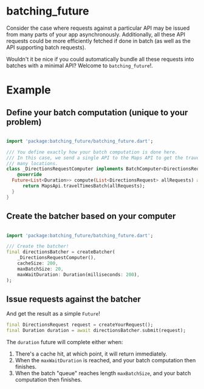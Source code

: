 # batching_future

Consider the case where requests against a particular API may be issued from many parts of your app asynchronously. Additionally, all these API requests could be more efficiently fetched if done in batch (as well as the API supporting batch requests).

Wouldn't it be nice if you could automatically bundle all these requests into batches with a minimal API? Welcome to `batching_future`!.

# Example

## Define your batch computation (unique to your problem)

```dart

import 'package:batching_future/batching_future.dart';

/// You define exactly how your batch computation is done here.
/// In this case, we send a single API to the Maps API to get the travel time to
/// many locations.
class _DirectionsRequestComputer implements BatchComputer<DirectionsRequest, Duration> {
    @override
  Future<List<Duration>> compute(List<DirectionsRequest> allRequests) async {
      return MapsApi.travelTimesBatch(allRequests);
  }
}
```

## Create the batcher based on your computer

```dart

import 'package:batching_future/batching_future.dart';

/// Create the batcher!
final directionsBatcher = createBatcher(
    _DirectionsRequestComputer(),
    cacheSize: 200,
    maxBatchSize: 20,
    maxWaitDuration: Duration(milliseconds: 200),
);
```

## Issue requests against the batcher 

And get the result as a simple `Future`!

```dart
final DirectionsRequest request = createYourRequest();
final Duration duration = await directionsBatcher.submit(request);
```

The `duration` future will complete either when:
1. There's a cache hit, at which point, it will return immediately.
2. When the `maxWaitDuration` is reached, and your batch computation then finishes.
3. When the batch "queue" reaches length `maxBatchSize`, and your batch computation then finishes.